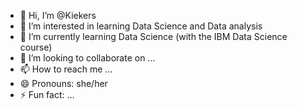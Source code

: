 - 👋 Hi, I’m @Kiekers
- 👀 I’m interested in learning Data Science and Data analysis
- 🌱 I’m currently learning Data Science (with the IBM Data Science course) 
- 💞️ I’m looking to collaborate on ...
- 📫 How to reach me ...
- 😄 Pronouns: she/her
- ⚡ Fun fact: ...

<!---
Kiekers/Kiekers is a ✨ special ✨ repository because its `README.md` (this file) appears on your GitHub profile.
You can click the Preview link to take a look at your changes.
--->
